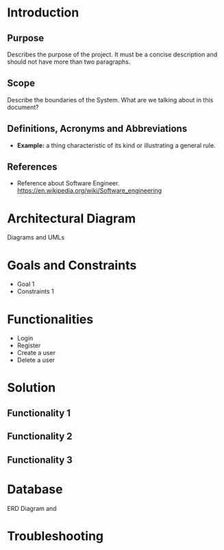 # Introduction

## Purpose
Describes the purpose of the project. It must be a concise description and should not have more than two paragraphs.

## Scope
Describe the boundaries of the System. What are we talking about in this document?

## Definitions, Acronyms and Abbreviations
- **Example:** a thing characteristic of its kind or illustrating a general rule.

## References
- Reference about Software Engineer. https://en.wikipedia.org/wiki/Software_engineering

# Architectural Diagram
Diagrams and UMLs

# Goals and Constraints
- Goal 1
- Constraints 1

# Functionalities
- Login
- Register
- Create a user
- Delete a user

# Solution

## Functionality 1
## Functionality 2
## Functionality 3

# Database
ERD Diagram and 


# Troubleshooting
